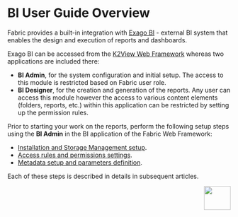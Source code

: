 # BI User Guide Overview

Fabric provides a built-in integration with [Exago BI](https://support.exagoinc.com/hc/en-us) - external BI system that enables the design and execution of reports and dashboards. 

Exago BI can be accessed from the [K2View Web Framework](https://support.k2view.com/Academy_6.5/articles/30_web_framework/01_web_framework_overview.html) whereas two applications are included there:

* **BI Admin**, for the system configuration and initial setup. The access to this module is restricted based on Fabric user role.
* **BI Designer**, for the creation and generation of the reports. Any user can access this module however the access to various content elements (folders, reports, etc.) within this application can be restricted by setting up the permission rules. 

Prior to starting your work on the reports, perform the following setup steps using the **BI Admin** in the BI application of the Fabric Web Framework:

* [Installation and Storage Management setup](01_Installation.md).
* [Access rules and permissions settings](02_Permissions_Setup.md).
* [Metadata setup and parameters definition](03_Metadata_Setup).

Each of these steps is described in details in subsequent articles. 

[<img align="right" width="60" height="54" src="/articles/images/Next.png">](01_Installation.md) 
